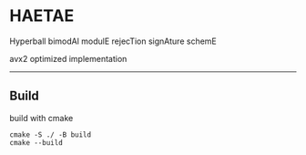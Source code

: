# HAETAE 

Hyperball bimodAl modulE rejecTion signAture schemE

avx2 optimized implementation

---

## Build

build with cmake
```
cmake -S ./ -B build
cmake --build